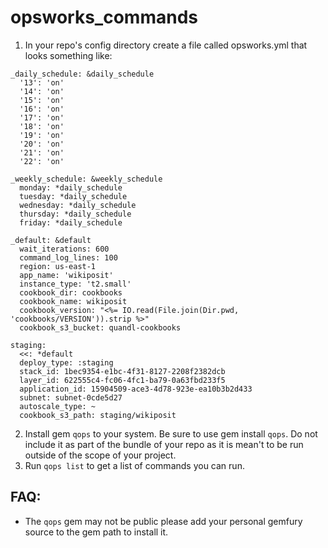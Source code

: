 # opsworks_commands

1. In your repo's config directory create a file called opsworks.yml that looks something like:

```
_daily_schedule: &daily_schedule
  '13': 'on'
  '14': 'on'
  '15': 'on'
  '16': 'on'
  '17': 'on'
  '18': 'on'
  '19': 'on'
  '20': 'on'
  '21': 'on'
  '22': 'on'

_weekly_schedule: &weekly_schedule
  monday: *daily_schedule
  tuesday: *daily_schedule
  wednesday: *daily_schedule
  thursday: *daily_schedule
  friday: *daily_schedule

_default: &default
  wait_iterations: 600
  command_log_lines: 100
  region: us-east-1
  app_name: 'wikiposit'
  instance_type: 't2.small'
  cookbook_dir: cookbooks
  cookbook_name: wikiposit
  cookbook_version: "<%= IO.read(File.join(Dir.pwd, 'cookbooks/VERSION')).strip %>"
  cookbook_s3_bucket: quandl-cookbooks

staging:
  <<: *default
  deploy_type: :staging
  stack_id: 1bec9354-e1bc-4f31-8127-2208f2382dcb
  layer_id: 622555c4-fc06-4fc1-ba79-0a63fbd233f5
  application_id: 15904509-ace3-4d78-923e-ea10b3b2d433
  subnet: subnet-0cde5d27
  autoscale_type: ~
  cookbook_s3_path: staging/wikiposit
```

2. Install gem `qops` to your system. Be sure to use gem install `qops`. Do not include it as part of the bundle of your repo as it is mean't to be run outside of the scope of your project.
3. Run `qops list` to get a list of commands you can run.

## FAQ:

* The `qops` gem may not be public please add your personal gemfury source to the gem path to install it.
